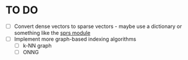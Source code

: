 # TO DO

- [ ] Convert dense vectors to sparse vectors - maybe use a dictionary or something like the [sprs module](https://docs.rs/sprs/latest/sprs/)
- [ ] Implement more graph-based indexing algorithms
  - [ ] k-NN graph
  - [ ] ONNG
